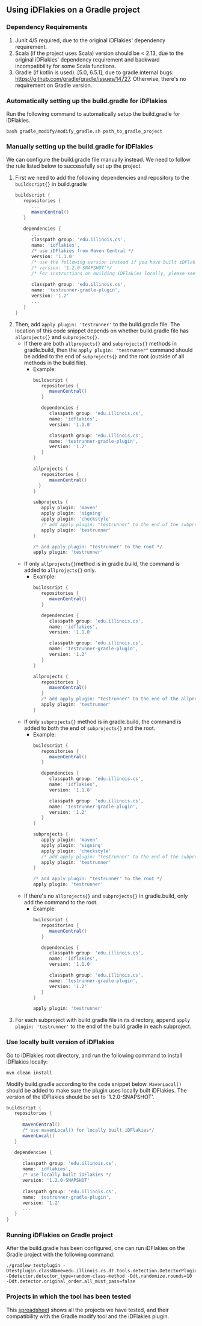 ## Using iDFlakies on a Gradle project
### Dependency Requirements
1. Junit 4/5 required, due to the original iDFlakies' dependency requirement.
2. Scala (if the project uses Scala) version should be < 2.13, due to the original iDFlakies' dependency requirement and backward incompatibility for some Scala functions.
3. Gradle (if kotlin is used): [5.0, 6.5.1], due to gradle internal bugs: https://github.com/gradle/gradle/issues/14727. Otherwise, there's no requirement on Gradle version. 
### Automatically setting up the build.gradle for iDFlakies
Run the following command to  automatically setup the build.gradle for iDFlakies.
```
bash gradle_modify/modify_gradle.sh path_to_gradle_project
```
### Manually setting up the build.gradle for iDFlakies
We can configure the build.gradle file manually instead. We need to follow the rule listed below to successfully set up the project. 
1. First we need to add the following dependencies and repository to the `buildscript{}` in build.gradle 
   ```groovy
   buildscript {
      repositories {
         ...
         mavenCentral()
      }
   
      dependencies {
         ...
         classpath group: 'edu.illinois.cs',
         name: 'idflakies', 
         /* use iDFlakies from Maven Central */
         version: '1.1.0'
         /* use the following version instead if you have built iDFlakies locally and want to use the locally built version*/
         /* version: '1.2.0-SNAPSHOT'*/
         /* For instructions on building iDFlakies locally, please see 'Use locally built version of iDFlakies' section below in this document. */
         
         classpath group: 'edu.illinois.cs',
         name: 'testrunner-gradle-plugin', 
         version: '1.2'
         ...
      }
   }
   ```
2. Then, add `apply plugin: 'testrunner'` to the build.gradle file. The location of this code snippet depends on whether build.gradle file has `allprojects{}` and `subprojects{}`. 
   * If there are both `allprojects{}` and `subprojects{}` methods in gradle.build, then the `apply plugin: "testrunner"` command should be added to the end of  `subprojects{}` and the root (outside of all methods in the build file).
     * Example: 
       ```groovy
       buildscript {
          repositories {
             mavenCentral()
          }
       
          dependencies {
             classpath group: 'edu.illinois.cs',
             name: 'idflakies', 
             version: '1.1.0'
       
             classpath group: 'edu.illinois.cs',
             name: 'testrunner-gradle-plugin', 
             version: '1.2'
          }
       }
       
       allprojects {
          repositories {
             mavenCentral()
         }
       }
       
       subprojects {
          apply plugin: 'maven'
          apply plugin: 'signing'
          apply plugin: 'checkstyle'
          /* add apply plugin: "testrunner" to the end of the subproject{} */
          apply plugin: 'testrunner'
       }
       
       /* add apply plugin: "testrunner" to the root */ 
       apply plugin: 'testrunner'
       ```
   * If only `allprojects{}`method is in gradle.build, the command is added to  `allprojects{}` only.
     * Example: 
       ```groovy
       buildscript {
          repositories {
             mavenCentral()
          }
       
          dependencies {
             classpath group: 'edu.illinois.cs',
             name: 'idflakies', 
             version: '1.1.0'
       
             classpath group: 'edu.illinois.cs',
             name: 'testrunner-gradle-plugin', 
             version: '1.2'
          }
       }
       
       allprojects {
          repositories {
             mavenCentral()
          }
          /* add apply plugin: "testrunner" to the end of the allprojects{} only */
          apply plugin: 'testrunner'
       }
       ```
   * If only `subprojects{}` method is in gradle.build, the command is added to both the end of `subprojects{}` and the root. 
     * Example: 
       ```groovy
       buildscript {
          repositories {
             mavenCentral()
          }
       
          dependencies {
             classpath group: 'edu.illinois.cs',
             name: 'idflakies', 
             version: '1.1.0'
       
             classpath group: 'edu.illinois.cs',
             name: 'testrunner-gradle-plugin', 
             version: '1.2'
          }
       }
       
       subprojects {
          apply plugin: 'maven'
          apply plugin: 'signing'
          apply plugin: 'checkstyle'
          /* add apply plugin: "testrunner" to the end of the subproject{} */
          apply plugin: 'testrunner'
       }
       
       /* add apply plugin: "testrunner" to the root */ 
       apply plugin: 'testrunner'
       ```
   * If there's no `allprojects{}` and `subprojects{}` in gradle.build, only add the command to the root.
     * Example:
       ```groovy
       buildscript {
          repositories {
             mavenCentral()
          }
       
          dependencies {
             classpath group: 'edu.illinois.cs',
             name: 'idflakies', 
             version: '1.1.0'
       
             classpath group: 'edu.illinois.cs',
             name: 'testrunner-gradle-plugin', 
             version: '1.2'
          }
       }
       
       apply plugin: 'testrunner'
       ```
3. For each subproject with build.gradle file in its directory, append `apply plugin: 'testrunner'` to the end of the build.gradle in each subproject. 
### Use locally built version of iDFlakies 
Go to iDFlakies root directory, and run the following command to install iDFlakies locally: 

```
mvn clean install
```
Modify build.gradle according to the code snippet below. `MavenLocal()` should be added to make sure the plugin uses locally built iDFlakies. The version of the iDFlakies should be set to '1.2.0-SNAPSHOT'.
```groovy
buildscript {
   repositories {
      ...
      mavenCentral()
      /* use mavenLocal() for locally built iDFlakies*/
      mavenLocal()
   }

   dependencies {
      ...
      classpath group: 'edu.illinois.cs',
      name: 'idflakies', 
      /* use locally built iDFlakies */
      version: '1.2.0-SNAPSHOT'
      
      classpath group: 'edu.illinois.cs',
      name: 'testrunner-gradle-plugin', 
      version: '1.2'
      ...
   }
}
```
### Running iDFlakies on Gradle project 
After the build.gradle has been configured, one can run iDFlakies on the Gradle project with the following command: 
```
./gradlew testplugin -Dtestplugin.className=edu.illinois.cs.dt.tools.detection.DetectorPlugin -Ddetector.detector_type=random-class-method -Ddt.randomize.rounds=10 -Ddt.detector.original_order.all_must_pass=false
```

### Projects in which the tool has been tested

This [spreadsheet](https://docs.google.com/spreadsheets/d/1bTqDam7pAIlxLL44ZHzEktkEaKb3JN84hkF6XmIC-5s/edit#gid=0) shows all the projects we have tested, and their compatibility with the Gradle modify tool and the iDFlakies plugin. 
